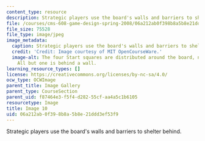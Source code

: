 ```yaml
---
content_type: resource
description: Strategic players use the board's walls and barriers to shelter behind.
file: /courses/cms-608-game-design-spring-2008/06a212ab0f398b8a5b8e21ddd3ef53f9_10.jpg
file_size: 75528
file_type: image/jpeg
image_metadata:
  caption: Strategic players use the board's walls and barriers to shelter behind.
  credit: 'Credit: Image courtesy of MIT OpenCourseWare.'
  image-alt: The four Start squares are distributed around the board, near the corners.
    All but one is behind a wall.
learning_resource_types: []
license: https://creativecommons.org/licenses/by-nc-sa/4.0/
ocw_type: OCWImage
parent_title: Image Gallery
parent_type: CourseSection
parent_uid: f87464e3-f5f4-d282-55cf-aa4a5c1b6105
resourcetype: Image
title: Image 10
uid: 06a212ab-0f39-8b8a-5b8e-21ddd3ef53f9
---
```

Strategic players use the board's walls and barriers to shelter behind.